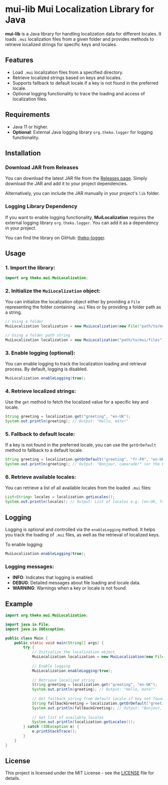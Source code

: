 # mui-lib Mui Localization Library for Java

**mui-lib** is a Java library for handling localization data for different locales. It loads `.mui` localization files from a given folder and provides methods to retrieve localized strings for specific keys and locales.

## Features
- Load `.mui` localization files from a specified directory.
- Retrieve localized strings based on keys and locales.
- Supports fallback to default locale if a key is not found in the preferred locale.
- Optional logging functionality to trace the loading and access of localization files.

## Requirements
- Java 11 or higher.
- **Optional**: External Java logging library `org.theko.logger` for logging functionality.

## Installation

### Download JAR from Releases
You can download the latest JAR file from the [Releases page](https://github.com/the-koro/mui-lib/releases). Simply download the JAR and add it to your project dependencies.

Alternatively, you can include the JAR manually in your project's `lib` folder.

### Logging Library Dependency

If you want to enable logging functionality, **MuiLocalization** requires the external logging library `org.theko.logger`. You can add it as a dependency in your project.

You can find the library on GitHub: [theko-logger](https://github.com/the-koro/theko-logger).

## Usage

### 1. Import the library:
```java
import org.theko.mui.MuiLocalization;
```

### 2. Initialize the `MuiLocalization` object:
You can initialize the localization object either by providing a `File` representing the folder containing `.mui` files or by providing a folder path as a string.

```java
// Using a folder
MuiLocalization localization = new MuiLocalization(new File("path/to/mui/files"));

// Using a folder path string
MuiLocalization localization = new MuiLocalization("path/to/mui/files");
```

### 3. Enable logging (optional):
You can enable logging to track the localization loading and retrieval process. By default, logging is disabled.

```java
MuiLocalization.enableLogging(true);
```

### 4. Retrieve localized strings:
Use the `get` method to fetch the localized value for a specific key and locale.

```java
String greeting = localization.get("greeting", "en-UK");
System.out.println(greeting); // Output: "Hello, mate!"
```

### 5. Fallback to default locale:
If a key is not found in the preferred locale, you can use the `getOrDefault` method to fallback to a default locale.

```java
String greeting = localization.getOrDefault("greeting", "fr-FR", "en-UK");
System.out.println(greeting); // Output: "Bonjour, camarade!" (or the English greeting if French is missing)
```

### 6. Retrieve available locales:
You can retrieve a list of all available locales from the loaded `.mui` files:

```java
List<String> locales = localization.getLocales();
System.out.println(locales); // Output: List of locales e.g. [en-UK, fr-FR, es-ES, ...]
```

## Logging

Logging is optional and controlled via the `enableLogging` method. It helps you track the loading of `.mui` files, as well as the retrieval of localized keys.

To enable logging:
```java
MuiLocalization.enableLogging(true);
```

### Logging messages:
- **INFO**: Indicates that logging is enabled.
- **DEBUG**: Detailed messages about file loading and locale data.
- **WARNING**: Warnings when a key or locale is not found.

## Example

```java
import org.theko.mui.MuiLocalization;

import java.io.File;
import java.io.IOException;

public class Main {
    public static void main(String[] args) {
        try {
            // Initialize the localization object
            MuiLocalization localization = new MuiLocalization(new File("path/to/mui/files"));
            
            // Enable logging
            MuiLocalization.enableLogging(true);
            
            // Retrieve localized string
            String greeting = localization.get("greeting", "en-UK");
            System.out.println(greeting); // Output: "Hello, mate!"
            
            // Get fallback string from default locale if key not found
            String fallbackGreeting = localization.getOrDefault("greeting", "fr-FR", "en-UK");
            System.out.println(fallbackGreeting); // Output: "Bonjour, camarade!" (if French is missing)
            
            // Get list of available locales
            System.out.println(localization.getLocales());
        } catch (IOException e) {
            e.printStackTrace();
        }
    }
}
```

## License

This project is licensed under the MIT License - see the [LICENSE](LICENSE) file for details.
